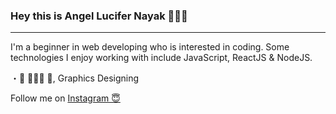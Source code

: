 ### Hey this is Angel Lucifer Nayak 👋🏻😃
---------------------------
I'm a beginner in web developing who is interested in coding. Some technologies I enjoy working with include JavaScript, ReactJS & NodeJS.

・🔭 👨🏻‍💻 🎥, Graphics Designing

Follow me on [Instagram 😇](https://www.imstagram.com/luciferr.06)
